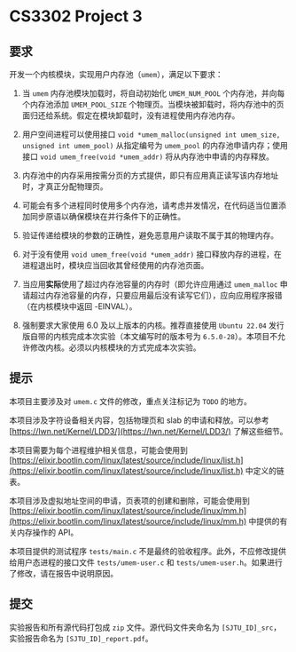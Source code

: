 # CS3302 Project 3

## 要求

开发一个内核模块，实现用户内存池（`umem`），满足以下要求：

1. 当 `umem` 内存池模块加载时，将自动初始化 `UMEM_NUM_POOL` 个内存池，并向每个内存池添加 `UMEM_POOL_SIZE` 个物理页。当模块被卸载时，将内存池中的页面归还给系统。假定在模块卸载时，没有进程使用内存池内存。

2. 用户空间进程可以使用接口 `void *umem_malloc(unsigned int umem_size, unsigned int umem_pool)` 从指定编号为 `umem_pool` 的内存池申请内存；使用接口 `void umem_free(void *umem_addr)` 将从内存池中申请的内存释放。

3. 内存池中的内存采用按需分页的方式提供，即只有应用真正读写该内存地址时，才真正分配物理页。

4. 可能会有多个进程同时使用多个内存池，请考虑并发情况，在代码适当位置添加同步原语以确保模块在并行条件下的正确性。

5. 验证传递给模块的参数的正确性，避免恶意用户读取不属于其的物理内存。

6. 对于没有使用 `void umem_free(void *umem_addr)` 接口释放内存的进程，在进程退出时，模块应当回收其曾经使用的内存池页面。

7. 当应用**实际**使用了超过内存池容量的内存时（即允许应用通过 `umem_malloc` 申请超过内存池容量的内存，只要应用最后没有读写它们），应向应用程序报错（在内核模块中返回 -EINVAL）。

8. 强制要求大家使用 6.0 及以上版本的内核。推荐直接使用 `Ubuntu 22.04` 发行版自带的内核完成本次实验（本文编写时的版本号为 `6.5.0-28`）。本项目不允许修改内核。必须以内核模块的方式完成本次实验。

## 提示

本项目主要涉及对 `umem.c` 文件的修改，重点关注标记为 `TODO` 的地方。

本项目涉及字符设备相关内容，包括物理页和 slab 的申请和释放。可以参考 [https://lwn.net/Kernel/LDD3/](https://lwn.net/Kernel/LDD3/) 了解这些细节。

本项目需要为每个进程维护相关信息，可能会使用到 [https://elixir.bootlin.com/linux/latest/source/include/linux/list.h](https://elixir.bootlin.com/linux/latest/source/include/linux/list.h) 中定义的链表。

本项目涉及虚拟地址空间的申请，页表项的创建和删除，可能会使用到 [https://elixir.bootlin.com/linux/latest/source/include/linux/mm.h](https://elixir.bootlin.com/linux/latest/source/include/linux/mm.h) 中提供的有关内存操作的 API。

本项目提供的测试程序 `tests/main.c` 不是最终的验收程序。此外，不应修改提供给用户态进程的接口文件 `tests/umem-user.c` 和 `tests/umem-user.h`。如果进行了修改，请在报告中说明原因。

## 提交

实验报告和所有源代码打包成 `zip` 文件。源代码文件夹命名为 `[SJTU_ID]_src`，实验报告命名为 `[SJTU_ID]_report.pdf`。